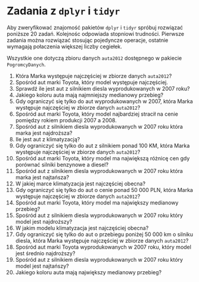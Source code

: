 # Zadania z `dplyr` i `tidyr`

Aby zweryfikować znajomość pakietów `dplyr` i `tidyr` spróbuj rozwiązać poniższe 20 zadań. Kolejnośc odpowiada stopniowi trudności. Pierwsze zadania można rozwiązać stosując pojedyncze operacje, ostatnie wymagają połaczenia większej liczby cegiełek.

Wszystkie one dotyczą zbioru danych  `auta2012` dostępnego w pakiecie `PogromcyDanych`.

1. Która Marka występuje najczęściej w zbiorze danych `auta2012`?
2. Spośród aut marki Toyota, który model występuje najczęściej.
3. Sprawdź ile jest aut z silnikiem diesla wyprodukowanych w 2007 roku?
4. Jakiego koloru auta mają najmniejszy medianowy przebieg?
5. Gdy ograniczyć się tylko do aut wyprodukowanych w 2007, która Marka występuje najczęściej w zbiorze danych `auta2012`?
6. Spośród aut marki Toyota, który model najbardziej stracił na cenie pomiędzy rokiem produkcji 2007 a 2008.
7. Spośród aut z silnikiem diesla wyprodukowanych w 2007 roku która marka jest najdroższa?
8. Ile jest aut z klimatyzacją?
9. Gdy ograniczyć się tylko do aut z silnikiem ponad 100 KM, która Marka występuje najczęściej w zbiorze danych `auta2012`?
10. Spośród aut marki Toyota, który model ma największą różnicę cen gdy porównać silniki benzynowe a diesel?
11. Spośród aut z silnikiem diesla wyprodukowanych w 2007 roku która marka jest najtańsza?
12. W jakiej marce klimatyzacja jest najczęściej obecna?
13. Gdy ograniczyć się tylko do aut o cenie ponad 50 000 PLN, która Marka występuje najczęściej w zbiorze danych `auta2012`?
14. Spośród aut marki Toyota, który model ma największy medianowy przebieg?
15. Spośród aut z silnikiem diesla wyprodukowanych w 2007 roku który model jest najdroższy?
16. W jakim modelu klimatyzacja jest najczęściej obecna?
17. Gdy ograniczyć się tylko do aut o przebiegu poniżej 50 000 km o silniku diesla, która Marka występuje najczęściej w zbiorze danych `auta2012`?
18. Spośród aut marki Toyota wyprodukowanych w 2007 roku, który model jest średnio najdroższy?
19. Spośród aut z silnikiem diesla wyprodukowanych w 2007 roku który model jest najtańszy?
20. Jakiego koloru auta mają największy medianowy przebieg?


